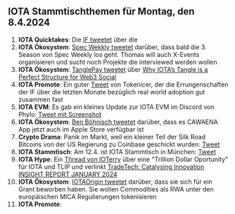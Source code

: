 ## IOTA Stammtischthemen für Montag, den 8.4.2024

1. **IOTA Quicktakes**: Die [IF tweetet]() über die []()
2. **IOTA Ökosystem**: [Spec Wekkly tweetet]() darüber, dass bald die 3. Season von Spec Weekly los geht. Thomas will auch X-Events organisieren und sucht noch Projekte die interviewed werden wollen
3. **IOTA Ökosystem**: [TanglePay tweetet](https://x.com/tanglepaycom/status/1775069530584240563?s=20) über [Why IOTA’s Tangle is a Perfect Structure for Web3 Social](https://medium.com/@tanglepay/why-iotas-tangle-is-a-perfect-structure-for-web3-social-98cbb679c342)
4. **IOTA Promote**: Ein guter [Tweet](https://x.com/Tokenicer/status/1775060989349970112?s=20) von Tokenicer, der die Errungenschaften der IF über die letzten Monate bezüglich real world adoption gut zusammen fast
5. **IOTA EVM**: Es gab ein kleines Update zur IOTA EVM im Discord von Phylo: [Tweet mit Screenshot](https://x.com/Vrom14286662/status/1775017912631201853?s=20)
6. **IOTA Ökosystem**: [Ben Böhnisch tweetet](https://x.com/BenBoenisch/status/1775254735672479971?s=20) darüber, dass es CAWAENA App jetzt auch im Apple Store verfügbar ist
7. **Crypto Drama**: Panik im Markt, weil ein kleiner Teil der Silk Road Bitcoins von der US Regierung zu Coinbase geschickt wurden: [Tweet](https://x.com/bitcoin2go/status/1775197025341956253?s=20)
8. **IOTA Stammtisch**: Am 12.4. ist IOTA Stammtisch in München: [Tweet](https://x.com/IotaMunchen/status/1769680692558913927?s=20)
9. **IOTA Hype**: Ein [Thread von IOTerry](https://x.com/io_terry/status/1775264163721580615?s=20) über eine "Trillion Dollar Oportunity" für IOTA und TLIP und verlinkt [TradeTech: Catalysing Innovation INSIGHT REPORT JANUARY 2024](https://www3.weforum.org/docs/WEF_TradeTech_Catalysing_Innovation_2024.pdf)
10. **IOTA Ökosystem**: [IOTAOrigin tweetet](https://x.com/origin_iota/status/1775196383546421419?s=20) darüber, dass sie sich für ein Grant beworben haben. Sie wollen Commodities als RWA unter den europäischen MICA Regulierungen tokenisieren
11. **IOTA Promote**: 
